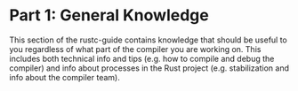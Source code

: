 # Part 1: General Knowledge

This section of the rustc-guide contains knowledge that should be useful to you
regardless of what part of the compiler you are working on. This includes both
technical info and tips (e.g. how to compile and debug the compiler) and info
about processes in the Rust project (e.g. stabilization and info about the
compiler team).
